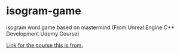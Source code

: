 # isogram-game
isogram word game based on mastermind (From Unreal Engine C++ Development Udemy Course)

[Link for the course this is from.](https://www.udemy.com/unrealcourse/)
